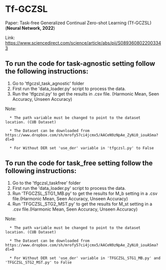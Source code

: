 # Tf-GCZSL
Paper: Task-free Generalized Continual Zero-shot Learning (Tf-GCZSL) (**Neural Network, 2022**)

Link: https://www.sciencedirect.com/science/article/abs/pii/S0893608022003343

## To run the code for task-agnostic setting follow the following instructions:

1) Go to 'tfgczsl_task_agnostic' folder
2) First run the 'data_loader.py' script to process the data. 
3) Run the 'tfgczsl.py' to get the results in .csv file. (Harmonic Mean, Seen Accuracy, Unseen Accuracy) 

Note: 

      * The path variable must be changed to point to the dataset location. (CUB Dataset)

      * The Dataset can be downloaded from https://www.dropbox.com/sh/mrofy57ci4jcmx5/AACeN9zNpAe_ZyNi0_iouASma?dl=0 

      * For Without DER set 'use_der' variable in 'tfgczsl.py' to False 


## To run the code for task_free setting follow the following instructions:

1) Go to the 'tfgczsl_taskfree' folder
2) First run the 'data_loader.py' script to process the data.
3) Run 'TFGCZSL_STG1_MB.py' to get the results for M_b setting in a .csv file.(Harmonic Mean, Seen Accuracy, Unseen Accuracy)
4) Run 'TFGCZSL_STG2_MST.py' to get the results for M_st setting in a .csv file.(Harmonic Mean, Seen Accuracy, Unseen Accuracy)

Note: 

      * The path variable must be changed to point to the dataset location. (CUB Dataset)
      
      * The Dataset can be downloaded from https://www.dropbox.com/sh/mrofy57ci4jcmx5/AACeN9zNpAe_ZyNi0_iouASma?dl=0
      
      * For Without DER set 'use_der' variable in 'TFGCZSL_STG1_MB.py' and 'TFGCZSL_STG2_MST.py' to False 

